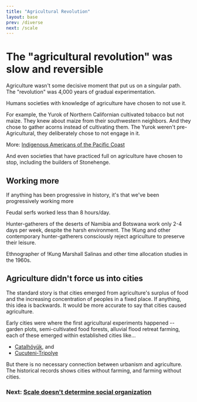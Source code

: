 ```yaml
---
title: "Agricultural Revolution"
layout: base
prev: /diverse
next: /scale
---
```


# The "agricultural revolution" was slow and reversible

Agriculture wasn't some decisive moment that put us on a singular path.
The "revolution" was 4,000 years of gradual experimentation.

Humans societies with knowledge of agriculture have chosen to not use it.

For example, the Yurok of Northern Californian cultivated tobacco but not maize.
They knew about maize from their southwestern neighbors.
And they chose to gather acorns instead of cultivating them.
The Yurok weren't pre-Agricultural, they deliberately chose to not engage in it.

More: [Indigenous Americans of the Pacific Coast](/pacific)

And even societies that have practiced full on agriculture have chosen to stop,
including the builders of Stonehenge.

## Working more

If anything has been progressive in history, it's that we've been progressively working more

Feudal serfs worked less than 8 hours/day.

Hunter-gatherers of the deserts of Namibia and Botswana work only 2-4 days per week, despite the harsh environment.
The !Kung and other contemporary hunter-gatherers consciously reject agriculture to preserve their leisure.

Ethnographer of !Kung Marshall Salinas and other time allocation studies in the 1960s.

## Agriculture didn't force us into cities

The standard story is that cities emerged from agriculture's surplus of food and the increasing concentration of peoples in a fixed place.
If anything, this idea is backwards.
It would be more accurate to say that cities caused agriculture.

Early cities were where the first agricultural experiments happened -- garden plots, semi-cultivated food forests, alluvial flood retreat farming, each of these emerged within established cities like...

- [Çatalhöyük](/fertile-crescents#lower), and
- [Cucuteni-Tripolye](/cucuteni-tripolye)

But there is no necessary connection between urbanism and agriculture.
The historical records shows cities without farming, and farming without cities.

### Next: [Scale doesn't determine social organization](/scale)
